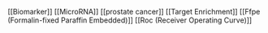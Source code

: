 [[Biomarker]]
[[MicroRNA]]
[[prostate cancer]]
[[Target Enrichment]]
[[Ffpe (Formalin-fixed Paraffin Embedded)]]
[[Roc (Receiver Operating Curve)]]
